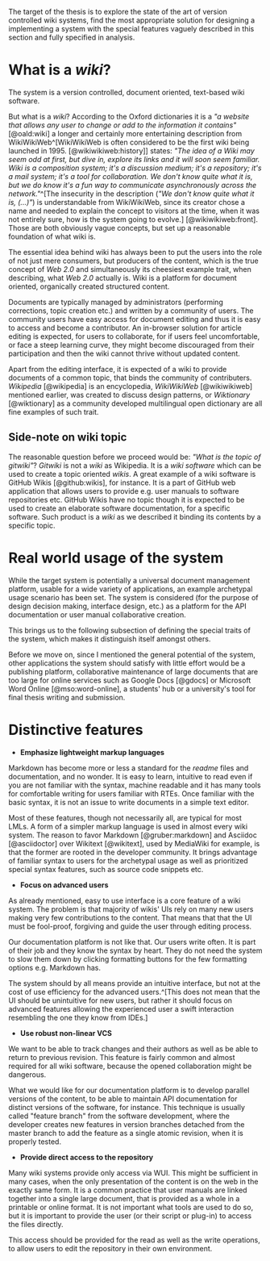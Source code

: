 The target of the thesis is to explore the state of the art of version controlled wiki systems,
find the most appropriate solution for designing a implementing a system with the special features vaguely described in this section and fully specified in analysis.

# What is a _wiki_?

The system is a version controlled, document oriented, text-based wiki software.

But what is a _wiki_? According to the Oxford dictionaries it is a _"a website that allows any user to change or add to the information it contains"_ [@oald:wiki] a longer and certainly more entertaining description from WikiWikiWeb^[WikiWikiWeb is often considered to be the first wiki being launched in 1995. [@wikiwikiweb:history]]
states: _"The idea of a Wiki may seem odd at first, but dive in, explore its links and it will soon seem familiar. Wiki is a composition system; it's a discussion medium; it's a repository; it's a mail system; it's a tool for collaboration. We don't know quite what it is, but we do know it's a fun way to communicate asynchronously across the network."_^[The insecurity in the description (_"We don't know quite what it is, (...)"_) is understandable from WikiWikiWeb, since its creator chose a name and needed to explain the concept to visitors at the time, when it was not entirely sure, how is the system going to evolve.] [@wikiwikiweb:front].
Those are both obviously vague concepts, but set up a reasonable foundation of what wiki is.

The essential idea behind wiki has always been to put the users into the role of not just mere consumers, but producers of the content, which is the true concept of _Web 2.0_ and simultaneously its cheesiest example trait, when describing, what _Web 2.0_ actually is.
Wiki is a platform for document oriented, organically created structured content.

Documents are typically managed by administrators (performing corrections, topic creation etc.) and written by a community of users.
The community users have easy access for document editing and thus it is easy to access and become a contributor.
An in-browser solution for article editing is expected, for users to collaborate,
for if users feel uncomfortable, or face a steep learning curve, they might become discouraged from their participation and then the wiki cannot thrive without updated content.

Apart from the editing interface, it is expected of a wiki to provide documents of a common topic, that binds the community of contributers.
_Wikipedia_ [@wikipedia] is an encyclopedia,
_WikiWikiWeb_ [@wikiwikiweb] mentioned earlier, was created to discuss design patterns,
or _Wiktionary_ [@wiktionary] as a community developed multilingual open dictionary are all fine examples of such trait.

## Side-note on wiki topic

The reasonable question before we proceed would be: _"What is the topic of gitwiki"_?
_Gitwiki_ is not a _wiki_ as Wikipedia.
It is a _wiki software_ which can be used to create a topic oriented _wikis_.
A great example of a wiki software is GitHub Wikis [@github:wikis], for instance.
It is a part of GitHub web application that allows users to provide e.g. user manuals to software repositories etc.
GitHub Wikis have no topic though it is expected to be used to create an elaborate software documentation, for a specific software.
Such product is a _wiki_ as we described it binding its contents by a specific topic.


# Real world usage of the system

While the target system is potentially a universal document management platform, usable for a wide variety of applications,
an example archetypal usage scenario has been set. 
The system is considered (for the purpose of design decision making, interface design, etc.) as a platform for the API documentation or user manual collaborative creation.

This brings us to the following subsection of defining the special traits of the system, which makes it distinguish itself amongst others.

Before we move on, since I mentioned the general potential of the system, other applications the system should satisfy with little effort would be
a publishing platform, 
collaborative maintenance of large documents that are too large for online services such as Google Docs [@gdocs] or Microsoft Word Online [@mso:word-online],
a students' hub or
a university's tool for final thesis writing and submission.


# Distinctive features

* **Emphasize lightweight markup languages**

Markdown has become more or less a standard for the _readme_ files and documentation, and no wonder.
It is easy to learn, intuitive to read even if you are not familiar with the syntax, machine readable and it has many tools for comfortable writing for users familiar with RTEs.
Once familiar with the basic syntax, it is not an issue to write documents in a simple text editor.

Most of these features, though not necessarily all, are typical for most LMLs.
A form of a simpler markup language is used in almost every wiki system.
The reason to favor Markdown [@gruber:markdown] and Asciidoc [@asciidoctor] over Wikitext [@wikitext], used by MediaWiki for example, is that the former are rooted in the developer community.
It brings advantage of familiar syntax to users for the archetypal usage as well as prioritized special syntax features, such as source code snippets etc.

* **Focus on advanced users**

As already mentioned, easy to use interface is a core feature of a wiki system.
The problem is that majority of wikis' UIs rely on many new users making very few contributions to the content.
That means that that the UI must be fool-proof, forgiving and guide the user through editing process.

Our documentation platform is not like that. Our users write often.
It is part of their job and they know the syntax by heart.
They do not need the system to slow them down by clicking formatting buttons for the few formatting options e.g. Markdown has.

The system should by all means provide an intuitive interface, but not at the cost of use efficiency for the advanced users.^[This does not mean that the UI should be unintuitive for new users, but rather it should focus on advanced features allowing the experienced user a swift interaction resembling the one they know from IDEs.]

* **Use robust non-linear VCS**

We want to be able to track changes and their authors as well as be able to return to previous revision.
This feature is fairly common and almost required for all wiki software, because the opened collaboration might be dangerous.

What we would like for our documentation platform is to develop parallel versions of the content, to be able to maintain API documentation for distinct versions of the software, for instance.
This technique is usually called "feature branch" from the software development, where the developer creates new features in version branches detached from the master branch to add the feature as a single atomic revision, when it is properly tested.

* **Provide direct access to the repository**

Many wiki systems provide only access via WUI.
This might be sufficient in many cases, when the only presentation of the content is on the web in the exactly same form.
It is a common practice that user manuals are linked together into a single large document, that is provided as a whole in a printable or online format.
It is not important what tools are used to do so, but it is important to provide the user (or their script or plug-in) to access the files directly.

This access should be provided for the read as well as the write operations, to allow users to edit the repository in their own environment.

